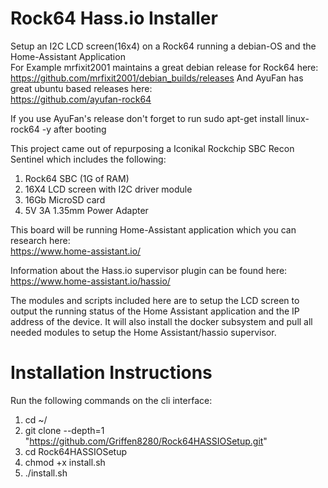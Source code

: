 # Rock64 Hass.io Installer
Setup an I2C LCD screen(16x4) on a Rock64 running a debian-OS and the Home-Assistant Application  
For Example mrfixit2001 maintains a great debian release for Rock64 here:  
https://github.com/mrfixit2001/debian_builds/releases
And AyuFan has great ubuntu based releases here:  
https://github.com/ayufan-rock64

If you use AyuFan's release don't forget to run sudo apt-get install linux-rock64 -y after booting  

This project came out of repurposing a Iconikal Rockchip SBC Recon Sentinel which includes the following:  
1. Rock64 SBC (1G of RAM)  
2. 16X4 LCD screen with I2C driver module  
3. 16Gb MicroSD card  
4. 5V 3A 1.35mm Power Adapter  

This board will be running Home-Assistant application which you can research here:  
https://www.home-assistant.io/

Information about the Hass.io supervisor plugin can be found here:  
https://www.home-assistant.io/hassio/

The modules and scripts included here are to setup the LCD screen to output the running status of the Home Assistant application and the IP address of the device.  It will also install the docker subsystem and pull all needed modules to setup the Home Assistant/hassio supervisor.


# Installation Instructions
Run the following commands on the cli interface:  
1. cd ~/
2. git clone --depth=1 "https://github.com/Griffen8280/Rock64HASSIOSetup.git"
3. cd Rock64HASSIOSetup
4. chmod +x install.sh
5. ./install.sh

